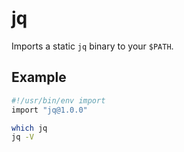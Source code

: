 # jq

Imports a static `jq` binary to your `$PATH`.


## Example

```bash
#!/usr/bin/env import
import "jq@1.0.0"

which jq
jq -V
```

